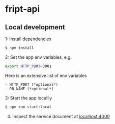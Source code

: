# fript-api

## Local development

1: Install dependencies

```bash
$ npm install
```

2: Set the app env variables, e.g.

```bash
export HTTP_PORT=3001
```

Here is an extensive list of env variables

```
- HTTP_PORT (*optional*)
- DB_NAME (*optional*)
```

3: Start the app locallly

```bash
$ npm run start:local
```

4. Inspect the service document at [localhost:4000](http://localhost:4000)

